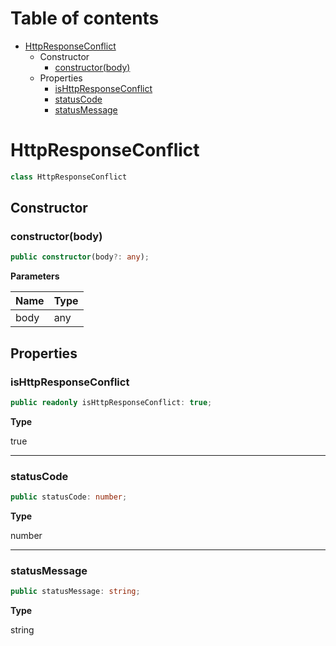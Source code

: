 # Table of contents

* [HttpResponseConflict][ClassDeclaration-27]
    * Constructor
        * [constructor(body)][Constructor-19]
    * Properties
        * [isHttpResponseConflict][PropertyDeclaration-63]
        * [statusCode][PropertyDeclaration-64]
        * [statusMessage][PropertyDeclaration-65]

# HttpResponseConflict

```typescript
class HttpResponseConflict
```
## Constructor

### constructor(body)

```typescript
public constructor(body?: any);
```

**Parameters**

| Name | Type |
| ---- | ---- |
| body | any  |

## Properties

### isHttpResponseConflict

```typescript
public readonly isHttpResponseConflict: true;
```

**Type**

true

----------

### statusCode

```typescript
public statusCode: number;
```

**Type**

number

----------

### statusMessage

```typescript
public statusMessage: string;
```

**Type**

string

[ClassDeclaration-27]: httpresponseconflict.md#httpresponseconflict
[Constructor-19]: httpresponseconflict.md#constructorbody
[PropertyDeclaration-63]: httpresponseconflict.md#ishttpresponseconflict
[PropertyDeclaration-64]: httpresponseconflict.md#statuscode
[PropertyDeclaration-65]: httpresponseconflict.md#statusmessage